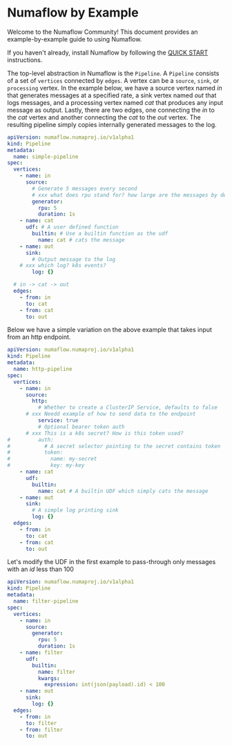 # Numaflow by Example

Welcome to the Numaflow Community! This document provides an example-by-example guide to using Numaflow.

If you haven't already, install Numaflow by following the [QUICK START](../docs/QUICK_START.md) instructions.

The top-level abstraction in Numaflow is the `Pipeline`. A `Pipeline` consists of a set of `vertices` connected by `edges`. A vertex can be a `source`, `sink`, or `processing` vertex. In the example below, we have a source vertex named *in* that generates messages at a specified rate, a sink vertex named *out* that logs messages, and a processing vertex named *cat* that produces any input message as output. Lastly, there are two edges, one connecting the *in* to the *cat* vertex and another connecting the *cat* to the *out* vertex. The resulting pipeline simply copies internally generated messages to the log.
```yaml
apiVersion: numaflow.numaproj.io/v1alpha1
kind: Pipeline
metadata:
  name: simple-pipeline
spec:
  vertices:
    - name: in
      source:
        # Generate 5 messages every second
        # xxx what does rpu stand for? how large are the messages by default, what data is contained in the message? rename duration to interval?
        generator:
          rpu: 5
          duration: 1s
    - name: cat
      udf: # A user defined function
        builtin: # Use a builtin function as the udf
          name: cat # cats the message
    - name: out
      sink:
        # Output message to the log
	# xxx which log? k8s events?
        log: {}

  # in -> cat -> out
  edges:
    - from: in
      to: cat
    - from: cat
      to: out
```

Below we have a simple variation on the above example that takes input from an http endpoint.
```yaml
apiVersion: numaflow.numaproj.io/v1alpha1
kind: Pipeline
metadata:
  name: http-pipeline
spec:
  vertices:
    - name: in
      source:
        http:
          # Whether to create a ClusterIP Service, defaults to false
	  # xxx Needd example of how to send data to the endpoint
          service: true
          # Optional bearer token auth
	  # xxx This is a k8s secret? How is this token used?
#         auth:
#           # A secret selector pointing to the secret contains token
#           token:
#             name: my-secret
#             key: my-key
    - name: cat
      udf:
        builtin:
          name: cat # A builtin UDF which simply cats the message
    - name: out
      sink:
        # A simple log printing sink
        log: {}
  edges:
    - from: in
      to: cat
    - from: cat
      to: out
```

Let's modify the UDF in the first example to pass-through only messages with an *id* less than 100
```yaml
apiVersion: numaflow.numaproj.io/v1alpha1
kind: Pipeline
metadata:
  name: filter-pipeline
spec:
  vertices:
    - name: in
      source:
        generator:
          rpu: 5
          duration: 1s
    - name: filter
      udf:
        builtin:
          name: filter
          kwargs:
            expression: int(json(payload).id) < 100
    - name: out
      sink:
        log: {}
  edges:
    - from: in
      to: filter
    - from: filter
      to: out
```

